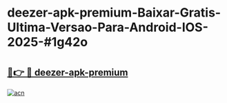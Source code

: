 # deezer-apk-premium-Baixar-Gratis-Ultima-Versao-Para-Android-IOS-2025-#1g42o

# <h2><a href="https://ainizakaria.my?title=deezer-apk-premium&ref=24M">🔗👉 🔴 deezer-apk-premium</a></h2>

[![acn](https://github.com/user-attachments/assets/0f9c940e-d8b0-45ae-aac7-cd30a18b3e1c)](https://ainizakaria.my?title=deezer-apk-premium&ref=24M)

